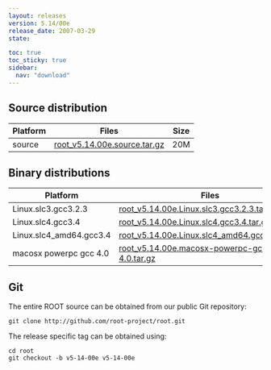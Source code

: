 ```yaml
---
layout: releases
version: 5.14/00e
release_date: 2007-03-29
state:

toc: true
toc_sticky: true
sidebar:
  nav: "download"
---
```


## Source distribution

| Platform       | Files | Size |
|-----------|-------|-----|
| source | [root_v5.14.00e.source.tar.gz](https://root.cern.ch/download/root_v5.14.00e.source.tar.gz) |  20M |


## Binary distributions

| Platform       | Files | Size |
|-----------|-------|-----|
| Linux.slc3.gcc3.2.3 | [root_v5.14.00e.Linux.slc3.gcc3.2.3.tar.gz](https://root.cern.ch/download/root_v5.14.00e.Linux.slc3.gcc3.2.3.tar.gz) |  36M |
| Linux.slc4.gcc3.4 | [root_v5.14.00e.Linux.slc4.gcc3.4.tar.gz](https://root.cern.ch/download/root_v5.14.00e.Linux.slc4.gcc3.4.tar.gz) |  37M |
| Linux.slc4_amd64.gcc3.4 | [root_v5.14.00e.Linux.slc4_amd64.gcc3.4.tar.gz](https://root.cern.ch/download/root_v5.14.00e.Linux.slc4_amd64.gcc3.4.tar.gz) |  38M |
| macosx powerpc gcc 4.0 | [root_v5.14.00e.macosx-powerpc-gcc-4.0.tar.gz](https://root.cern.ch/download/root_v5.14.00e.macosx-powerpc-gcc-4.0.tar.gz) |  36M |


## Git
The entire ROOT source can be obtained from our public Git repository:

~~~
git clone http://github.com/root-project/root.git
~~~
The release specific tag can be obtained using:
~~~
cd root
git checkout -b v5-14-00e v5-14-00e
~~~

